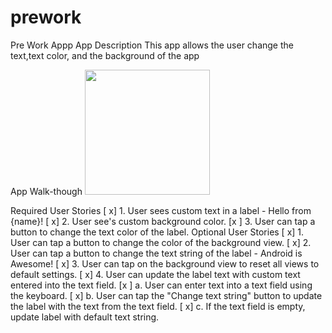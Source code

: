 # prework
Pre Work Appp
App Description
This app allows the user change the text,text color, and the background of the app

App Walk-though
<img src="https://i.imgur.com/mTrKlKA.gif" width=200><br>



Required User Stories
[ x] 1. User sees custom text in a label - Hello from {name}!
[ x] 2. User see's custom background color.
[x ] 3. User can tap a button to change the text color of the label.
Optional User Stories
[ x] 1. User can tap a button to change the color of the background view.
[ x] 2. User can tap a button to change the text string of the label - Android is Awesome!
[ x] 3. User can tap on the background view to reset all views to default settings.
[ x] 4. User can update the label text with custom text entered into the text field.
[x ] a. User can enter text into a text field using the keyboard.
[ x] b. User can tap the "Change text string" button to update the label with the text from the text field.
[ x] c. If the text field is empty, update label with default text string.
